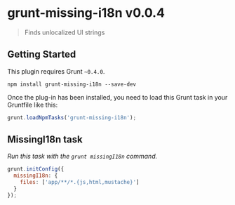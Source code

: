 # grunt-missing-i18n v0.0.4

> Finds unlocalized UI strings

## Getting Started
This plugin requires Grunt `~0.4.0`.

```shell
npm install grunt-missing-i18n --save-dev
```

Once the plug-in has been installed, you need to load this Grunt task in your Gruntfile like this:

```js
grunt.loadNpmTasks('grunt-missing-i18n');
```


## MissingI18n task
_Run this task with the `grunt missingI18n` command._

```js
grunt.initConfig({
  missingI18n: {
    files: ['app/**/*.{js,html,mustache}']
  }
});
```



